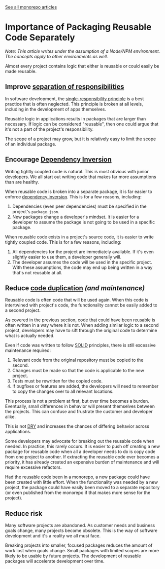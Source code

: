 [See all monorepo articles][monorepos]

# Importance of Packaging Reusable Code Separately

_Note: This article writes under the assumption of a Node/NPM environment.
The concepts apply to other environments as well._

Almost every project contains logic that either is reusable or could easily be made reusable.

## Improve [separation of responsibilities][wiki_srp]

In software development, the [single-responsibility principle][wiki_srp] is a best practice that is often neglected.
This principle is broken at all levels, including in the development of apps themselves.

Reusable logic in applications results in packages that are larger than necessary.
If logic can be considered "reusable",
then one could argue that it's not a part of the project's responsibility.

The scope of a project may grow,
but it is relatively easy to limit the scope of an individual package.

## Encourage [Dependency Inversion][wiki_di]

Writing tightly coupled code is natural.
This is most obvious with junior developers.
We all start out writing code that makes far more assumptions than are healthy.

When reusable code is broken into a separate package,
it is far easier to enforce [dependency inversion][wiki_di].
This is for a few reasons, including:

1. Dependencies (even peer dependencies) must be specified in the project's `package.json`.
1. New packages change a developer's mindset.
   It is easier for a developer to assume the package is not going to be used in a specific package.

When reusable code exists in a project's source code,
it is easier to write tightly coupled code.
This is for a few reasons, including:

1. All dependencies for the project are immediately available.
   If it's even slightly easier to use them, a developer generally will.
1. The developer assumes the code will be used in the specific project.
   With these assumptions, the code may end up being written in a way that's not reusable at all.

## Reduce [code duplication][wiki_dry] _(and maintenance)_

Reusable code is often code that will be used again.
When this code is intertwined with project's code,
the functionality cannot be easily added to a second project.

As covered in the previous section,
code that could have been reusable is often written in a way where it is not.
When adding similar logic to a second project,
developers may have to sift through the original code to determine what is actually needed.

Even if code was written to follow [SOLID][wiki_solid] principles,
there is still excessive maintenance required:

1. Relevant code from the original repository must be copied to the second.
1. Changes must be made so that the code is applicable to the new project.
1. Tests must be rewritten for the copied code.
1. If bugfixes or features are added, the developers will need to remember to copy the changes over to all relevant locations.

This process is not a problem at first, but over time becomes a burden.
Eventually, small differences in behavior will present themselves between the projects.
This can confuse and frustrate the customer and developer alike.

This is not [DRY][wiki_dry] and increases the chances of differing behavior across applications.

Some developers may advocate for breaking out the reusable code when needed.
In practice, this rarely occurs.
It is easier to push off creating a new package for
reusable code when all a developer needs to do is copy code from one project to another.
If extracting the reusable code ever becomes a priority,
it has already created an expensive burden of maintenance and will require excessive refactors.

Had the reusable code been in a monorepo,
a new package could have been created with little effort.
When the functionality was needed by a new project,
the package could have easily been moved to a separate repository
(or even published from the monorepo if that makes more sense for the project).

## Reduce risk

Many software projects are abandoned.
As customer needs and business goals change, many projects become obsolete.
This is the way of software development and it's a reality we all must face.

Breaking projects into smaller, focused packages reduces the amount of work lost when goals change.
Small packages with limited scopes are more likely to be usable by future projects.
The development of reusable packages will accelerate development over time.

[wiki_srp]: https://en.wikipedia.org/wiki/Single-responsibility_principle
[wiki_solid]: https://en.wikipedia.org/wiki/SOLID
[wiki_dry]: https://en.wikipedia.org/wiki/Don%27t_repeat_yourself
[wiki_di]: https://en.wikipedia.org/wiki/Dependency_inversion_principle
[monorepos]: /../../README.md
[reusability]: /../../monorepos/reusability.md
[why]: /../../monorepos/why.md
